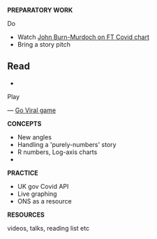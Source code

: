 **PREPARATORY WORK**

Do
- Watch [John Burn-Murdoch on FT Covid chart](https://www.youtube.com/watch?v=pn6PjdGc-lw)
- Bring a story pitch

Read
-
-

Play

— [Go Viral game](https://www.goviralgame.com/en)


**CONCEPTS**

- New angles
- Handling a 'purely-numbers' story
- R numbers, Log-axis charts
-


**PRACTICE**
- UK gov Covid API
- Live graphing
- ONS as a resource



**RESOURCES**

videos, talks, reading list etc
